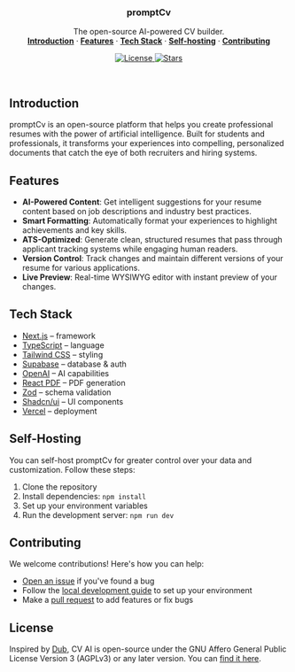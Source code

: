 <h3 align="center">promptCv</h3>


<p align="center">
    The open-source AI-powered CV builder.
    <br />
    <a href="#introduction"><strong>Introduction</strong></a> ·
    <a href="#features"><strong>Features</strong></a> ·
    <a href="#tech-stack"><strong>Tech Stack</strong></a> ·
    <a href="#self-hosting"><strong>Self-hosting</strong></a> ·
    <a href="#contributing"><strong>Contributing</strong></a>
</p>

<p align="center">
  <a href="https://github.com/baroxit/cv-ai/blob/main/LICENSE.md">
    <img src="https://img.shields.io/github/license/dubinc/dub?label=license&logo=github&color=f80&logoColor=fff" alt="License" />
  </a>
  <a href="https://github.com/baroxit/cv-ai/stargazers">
    <img src="https://img.shields.io/github/stars/baroxit/cv-ai?style=flat&label=stars&logo=github&color=f80&logoColor=fff" alt="Stars" />
  </a>
</p>

<br/>

## Introduction

promptCv is an open-source platform that helps you create professional resumes with the power of artificial intelligence. Built for students and professionals, it transforms your experiences into compelling, personalized documents that catch the eye of both recruiters and hiring systems.

## Features

- **AI-Powered Content**: Get intelligent suggestions for your resume content based on job descriptions and industry best practices.
- **Smart Formatting**: Automatically format your experiences to highlight achievements and key skills.
- **ATS-Optimized**: Generate clean, structured resumes that pass through applicant tracking systems while engaging human readers.
- **Version Control**: Track changes and maintain different versions of your resume for various applications.
- **Live Preview**: Real-time WYSIWYG editor with instant preview of your changes.

## Tech Stack

- [Next.js](https://nextjs.org/) – framework
- [TypeScript](https://www.typescriptlang.org/) – language
- [Tailwind CSS](https://tailwindcss.com/) – styling
- [Supabase](https://supabase.com/) – database & auth
- [OpenAI](https://openai.com/) – AI capabilities
- [React PDF](https://react-pdf.org/) – PDF generation
- [Zod](https://zod.dev/) – schema validation
- [Shadcn/ui](https://ui.shadcn.com/) – UI components
- [Vercel](https://vercel.com/) – deployment

## Self-Hosting

You can self-host promptCv for greater control over your data and customization. Follow these steps:

1. Clone the repository
2. Install dependencies: `npm install`
3. Set up your environment variables
4. Run the development server: `npm run dev`

## Contributing

We welcome contributions! Here's how you can help:

- [Open an issue](https://github.com/baroxit/cv-ai/issues) if you've found a bug
- Follow the [local development guide](CONTRIBUTING.md) to set up your environment
- Make a [pull request](https://github.com/baroxit/cv-ai/pulls) to add features or fix bugs

## License

Inspired by [Dub](https://dub.co), CV AI is open-source under the GNU Affero General Public License Version 3 (AGPLv3) or any later version. You can [find it here](https://github.com/baroxit/cv-ai/blob/main/LICENSE.md).

